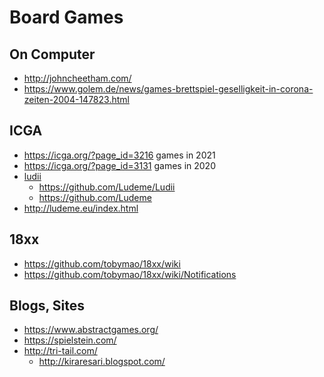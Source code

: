 # Board Games

## On Computer

* http://johncheetham.com/
* https://www.golem.de/news/games-brettspiel-geselligkeit-in-corona-zeiten-2004-147823.html

## ICGA 

* https://icga.org/?page_id=3216 games in 2021
* https://icga.org/?page_id=3131 games in 2020
* [ludii](https://ludii.games/)
  + https://github.com/Ludeme/Ludii
  + https://github.com/Ludeme
* http://ludeme.eu/index.html

## 18xx

* https://github.com/tobymao/18xx/wiki
* https://github.com/tobymao/18xx/wiki/Notifications

## Blogs, Sites

* https://www.abstractgames.org/
* https://spielstein.com/
* http://tri-tail.com/
  + http://kiraresari.blogspot.com/
